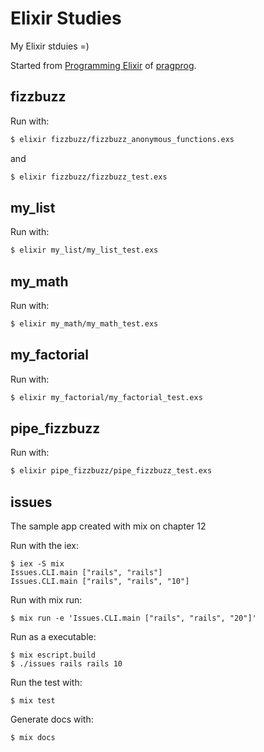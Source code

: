# Elixir Studies

My Elixir stduies =)

Started from [Programming Elixir](http://pragprog.com/book/elixir/programming-elixir) of [pragprog](http://pragprog.com).

## fizzbuzz

Run with:

```bash
$ elixir fizzbuzz/fizzbuzz_anonymous_functions.exs
```

and

```bash
$ elixir fizzbuzz/fizzbuzz_test.exs
```

## my_list

Run with:

```bash
$ elixir my_list/my_list_test.exs
```

## my_math

Run with:

```bash
$ elixir my_math/my_math_test.exs
```

## my_factorial

Run with:

```bash
$ elixir my_factorial/my_factorial_test.exs
```

## pipe_fizzbuzz

Run with:

```bash
$ elixir pipe_fizzbuzz/pipe_fizzbuzz_test.exs
```
## issues

The sample app created with mix on chapter 12

Run with the iex:

```
$ iex -S mix
Issues.CLI.main ["rails", "rails"]
Issues.CLI.main ["rails", "rails", "10"]
```

Run with mix run:

```
$ mix run -e 'Issues.CLI.main ["rails", "rails", "20"]'
```

Run as a executable:

```
$ mix escript.build
$ ./issues rails rails 10
```

Run the test with:

```
$ mix test
```

Generate docs with:

```
$ mix docs
```
